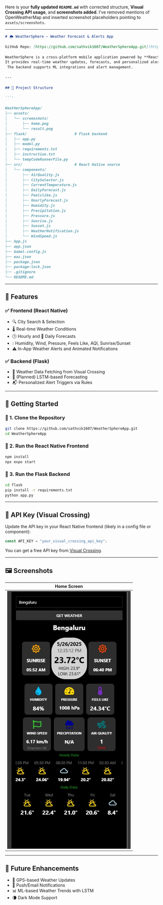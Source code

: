 Here is your **fully updated `README.md`** with corrected structure, **Visual Crossing API usage**, and **screenshots added**. I’ve removed mentions of OpenWeatherMap and inserted screenshot placeholders pointing to `assets/screenshots`.

---

```markdown
# 🌦️ WeatherSphere – Weather Forecast & Alerts App

GitHub Repo: [https://github.com/sathvik1607/WeatherSphereApp.git](https://github.com/sathvik1607/WeatherSphereApp.git)

WeatherSphere is a cross-platform mobile application powered by **React Native** (frontend) and **Flask** (backend).
It provides real-time weather updates, forecasts, and personalized alerts using the **Visual Crossing API**.
 The backend supports ML integrations and alert management.

---

## 📁 Project Structure

```'

WeatherSphereApp/
├── assets/
│   └── screenshots/
│       ├── home.png
│       └── result.png
├── flask/                      # Flask backend
│   ├── app.py
│   ├── model.py
│   ├── requirements.txt
│   ├── instruction.txt
│   └── tempCodeRunnerFile.py
├── src/                        # React Native source
│   └── components/
│       ├── AirQuality.js
│       ├── CitySelector.js
│       ├── CurrentTemperature.js
│       ├── DailyForecast.js
│       ├── Feelslike.js
│       ├── HourlyForecast.js
│       ├── Humidity.js
│       ├── Precipitation.js
│       ├── Pressure.js
│       ├── Sunrise.js
│       ├── Sunset.js
│       ├── WeatherNotification.js
│       └── WindSpeed.js
├── App.js
├── app.json
├── babel.config.js
├── eas.json
├── package.json
├── package-lock.json
├── .gitignore
└── README.md

````

---

## 🚀 Features

### ✅ Frontend (React Native)

- 🔍 City Search & Selection
- 🌡️ Real-time Weather Conditions
- 🕒 Hourly and 📅 Daily Forecasts
- 💧 Humidity, Wind, Pressure, Feels Like, AQI, Sunrise/Sunset
- ⚠️ In-App Weather Alerts and Animated Notifications

### ✅ Backend (Flask)

- 📡 Weather Data Fetching from Visual Crossing
- 🧠 (Planned) LSTM-based Forecasting
- 📬 Personalized Alert Triggers via Rules

---

## 🔧 Getting Started

### 🔹 1. Clone the Repository

```bash
git clone https://github.com/sathvik1607/WeatherSphereApp.git
cd WeatherSphereApp
````

### 🔹 2. Run the React Native Frontend

```bash
npm install
npx expo start
```

### 🔹 3. Run the Flask Backend

```bash
cd flask
pip install -r requirements.txt
python app.py
```

---

## 🔑 API Key (Visual Crossing)

Update the API key in your React Native frontend (likely in a config file or component):

```js
const API_KEY = "your_visual_crossing_api_key";
```

You can get a free API key from [Visual Crossing](https://www.visualcrossing.com/).

---

## 🖼️ Screenshots

| Home Screen                    | 
| ------------------------------ | 
| ![Home](assets/home.png) 

---

## 🔮 Future Enhancements

* 📍 GPS-based Weather Updates
* 🔔 Push/Email Notifications
* 📊 ML-based Weather Trends with LSTM
* 🌘 Dark Mode Support

```
